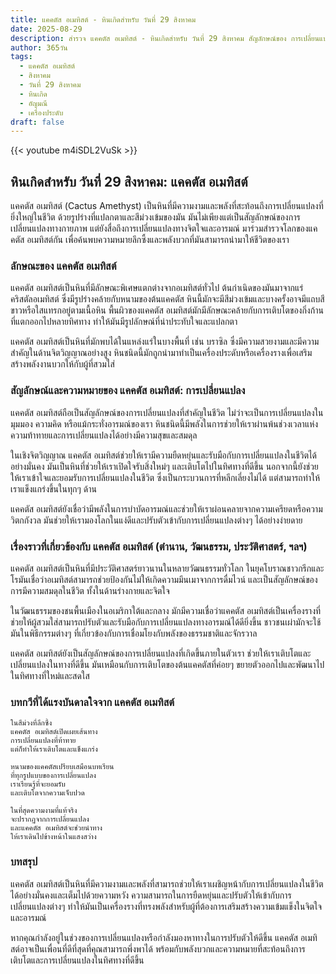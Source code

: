 ```yaml
---
title: แคคตัส อเมทิสต์ - หินเกิดสำหรับ วันที่ 29 สิงหาคม
date: 2025-08-29
description: สำรวจ แคคตัส อเมทิสต์ - หินเกิดสำหรับ วันที่ 29 สิงหาคม สัญลักษณ์ของ การเปลี่ยนแปลง มาเรียนรู้ความหมายลึกซึ้งของหินพิเศษนี้
author: 365วัน
tags:
  - แคคตัส อเมทิสต์
  - สิงหาคม
  - วันที่ 29 สิงหาคม
  - หินเกิด
  - อัญมณี
  - เครื่องประดับ
draft: false
---
```


{{< youtube m4iSDL2VuSk >}}

## หินเกิดสำหรับ วันที่ 29 สิงหาคม: แคคตัส อเมทิสต์

แคคตัส อเมทิสต์ (Cactus Amethyst) เป็นหินที่มีความงามและพลังที่สะท้อนถึงการเปลี่ยนแปลงที่ยิ่งใหญ่ในชีวิต ด้วยรูปร่างที่แปลกตาและสีม่วงเข้มของมัน มันไม่เพียงแต่เป็นสัญลักษณ์ของการเปลี่ยนแปลงทางกายภาพ แต่ยังสื่อถึงการเปลี่ยนแปลงทางจิตใจและอารมณ์ มาร่วมสำรวจโลกของแคคตัส อเมทิสต์กัน เพื่อค้นพบความหมายลึกซึ้งและพลังบวกที่มันสามารถนำมาให้ชีวิตของเรา

### ลักษณะของ แคคตัส อเมทิสต์

แคคตัส อเมทิสต์เป็นหินที่มีลักษณะพิเศษแตกต่างจากอเมทิสต์ทั่วไป ต้นกำเนิดของมันมาจากแร่คริสตัลอเมทิสต์ ซึ่งมีรูปร่างคล้ายกับหนามของต้นแคคตัส หินนี้มักจะมีสีม่วงเข้มและบางครั้งอาจมีแถบสีขาวหรือใสแทรกอยู่ตามเนื้อหิน พื้นผิวของแคคตัส อเมทิสต์มักมีลักษณะคล้ายกับการเติบโตของกิ่งก้านที่แตกออกไปหลายทิศทาง ทำให้มันมีรูปลักษณ์ที่น่าประทับใจและแปลกตา

แคคตัส อเมทิสต์เป็นหินที่มักพบได้ในแหล่งแร่ในบางพื้นที่ เช่น บราซิล ซึ่งมีความสวยงามและมีความสำคัญในด้านจิตวิญญาณอย่างสูง หินชนิดนี้มักถูกนำมาทำเป็นเครื่องประดับหรือเครื่องรางเพื่อเสริมสร้างพลังงานบวกให้กับผู้ที่สวมใส่

### สัญลักษณ์และความหมายของ แคคตัส อเมทิสต์: การเปลี่ยนแปลง

แคคตัส อเมทิสต์ถือเป็นสัญลักษณ์ของการเปลี่ยนแปลงที่สำคัญในชีวิต ไม่ว่าจะเป็นการเปลี่ยนแปลงในมุมมอง ความคิด หรือแม้กระทั่งอารมณ์ของเรา หินชนิดนี้มีพลังในการช่วยให้เราผ่านพ้นช่วงเวลาแห่งความท้าทายและการเปลี่ยนแปลงได้อย่างมีความสุขและสมดุล

ในเชิงจิตวิญญาณ แคคตัส อเมทิสต์ช่วยให้เรามีความยืดหยุ่นและรับมือกับการเปลี่ยนแปลงในชีวิตได้อย่างมั่นคง มันเป็นหินที่ช่วยให้เราเปิดใจรับสิ่งใหม่ๆ และเติบโตไปในทิศทางที่ดีขึ้น นอกจากนี้ยังช่วยให้เราเข้าใจและยอมรับการเปลี่ยนแปลงในชีวิต ซึ่งเป็นกระบวนการที่หลีกเลี่ยงไม่ได้ แต่สามารถทำให้เราแข็งแกร่งขึ้นในทุกๆ ด้าน

แคคตัส อเมทิสต์ยังเชื่อว่ามีพลังในการบำบัดอารมณ์และช่วยให้เราผ่อนคลายจากความเครียดหรือความวิตกกังวล มันช่วยให้เรามองโลกในแง่ดีและปรับตัวเข้ากับการเปลี่ยนแปลงต่างๆ ได้อย่างง่ายดาย

### เรื่องราวที่เกี่ยวข้องกับ แคคตัส อเมทิสต์ (ตำนาน, วัฒนธรรม, ประวัติศาสตร์, ฯลฯ)

แคคตัส อเมทิสต์เป็นหินที่มีประวัติศาสตร์ยาวนานในหลายวัฒนธรรมทั่วโลก ในยุคโบราณชาวกรีกและโรมันเชื่อว่าอเมทิสต์สามารถช่วยป้องกันไม่ให้เกิดความมึนเมาจากการดื่มไวน์ และเป็นสัญลักษณ์ของการมีความสมดุลในชีวิต ทั้งในด้านร่างกายและจิตใจ

ในวัฒนธรรมของชนพื้นเมืองในอเมริกาใต้และกลาง มักมีความเชื่อว่าแคคตัส อเมทิสต์เป็นเครื่องรางที่ช่วยให้ผู้สวมใส่สามารถปรับตัวและรับมือกับการเปลี่ยนแปลงทางอารมณ์ได้ดียิ่งขึ้น ชาวชนเผ่ามักจะใช้มันในพิธีกรรมต่างๆ ที่เกี่ยวข้องกับการเชื่อมโยงกับพลังของธรรมชาติและจักรวาล

แคคตัส อเมทิสต์ยังเป็นสัญลักษณ์ของการเปลี่ยนแปลงที่เกิดขึ้นภายในตัวเรา ช่วยให้เราเติบโตและเปลี่ยนแปลงในทางที่ดีขึ้น มันเหมือนกับการเติบโตของต้นแคคตัสที่ค่อยๆ ขยายตัวออกไปและพัฒนาไปในทิศทางที่ใหม่และสดใส

### บทกวีที่ได้แรงบันดาลใจจาก แคคตัส อเมทิสต์

```
ในสีม่วงที่ลึกซึ้ง
แคคตัส อเมทิสต์เปิดเผยเส้นทาง
การเปลี่ยนแปลงที่ท้าทาย
แต่ก็ทำให้เราเติบโตและแข็งแกร่ง

หนามของแคคตัสเปรียบเสมือนบทเรียน
ที่ทุกรูปแบบของการเปลี่ยนแปลง
เราเรียนรู้ที่จะยอมรับ
และเติบโตจากความเจ็บปวด

ในที่สุดความงามที่แท้จริง
จะปรากฏจากการเปลี่ยนแปลง
และแคคตัส อเมทิสต์จะช่วยนำทาง
ให้เราเดินไปข้างหน้าในแสงสว่าง
```

### บทสรุป

แคคตัส อเมทิสต์เป็นหินที่มีความงามและพลังที่สามารถช่วยให้เราเผชิญหน้ากับการเปลี่ยนแปลงในชีวิตได้อย่างมั่นคงและเต็มไปด้วยความหวัง ความสามารถในการยืดหยุ่นและปรับตัวให้เข้ากับการเปลี่ยนแปลงต่างๆ ทำให้มันเป็นเครื่องรางที่ทรงพลังสำหรับผู้ที่ต้องการเสริมสร้างความเข้มแข็งในจิตใจและอารมณ์

หากคุณกำลังอยู่ในช่วงของการเปลี่ยนแปลงหรือกำลังมองหาทางในการปรับตัวให้ดีขึ้น แคคตัส อเมทิสต์อาจเป็นเพื่อนที่ดีที่สุดที่คุณสามารถพึ่งพาได้ พร้อมกับพลังบวกและความหมายที่สะท้อนถึงการเติบโตและการเปลี่ยนแปลงในทิศทางที่ดีขึ้น